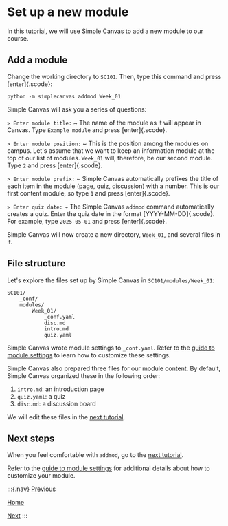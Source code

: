 # Set up a new module

In this tutorial, we will use Simple Canvas to add a new module to our course.

## Add a module

Change the working directory to `SC101`. Then, type this command and press [enter]{.scode}:

```
python -m simplecanvas addmod Week_01
```

Simple Canvas will ask you a series of questions:

`> Enter module title:`
~ The name of the module as it will appear in Canvas. Type `Example module` and press [enter]{.scode}.

`> Enter module position:`
~ This is the position among the modules on campus. Let's assume that we want to keep an information module at the top of our list of modules. `Week_01` will, therefore, be our second module. Type `2` and press [enter]{.scode}.

`> Enter module prefix:`
~ Simple Canvas automatically prefixes the title of each item in the module (page, quiz, discussion) with a number. This is our first content module, so type `1` and press [enter]{.scode}.

`> Enter quiz date:`
~ The Simple Canvas `addmod` command automatically creates a quiz. Enter the quiz date in the format [YYYY-MM-DD]{.scode}. For example, type `2025-05-01` and press [enter]{.scode}.

Simple Canvas will now create a new directory, `Week_01`, and several files in it.

## File structure

Let's explore the files set up by Simple Canvas in `SC101/modules/Week_01`:

```
SC101/
    _conf/
    modules/
        Week_01/
            _conf.yaml
            disc.md
            intro.md
            quiz.yaml
```

Simple Canvas wrote module settings to `_conf.yaml`. Refer to the [guide to module settings](howto-module.html) to learn how to customize these settings.

Simple Canvas also prepared three files for our module content. By default, Simple Canvas organized these in the following order:

1. `intro.md`: an introduction page
1. `quiz.yaml`: a quiz
1. `disc.md`: a discussion board

We will edit these files in the [next tutorial](tutorial-content.html).

## Next steps

When you feel comfortable with `addmod`, go to the [next tutorial](tutorial-content.html).

Refer to the [guide to module settings](howto-module.html) for additional details about how to customize your module.

:::{.nav}
[Previous](tutorial-course.html)

[Home](index.html)

[Next](tutorial-content.html)
:::
